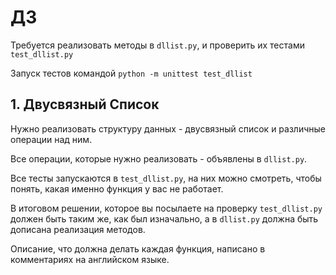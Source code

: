 # ДЗ

Требуется реализовать методы в `dllist.py`, и проверить их тестами `test_dllist.py`

Запуск тестов командой `python -m unittest test_dllist`


## 1. Двусвязный Список

Нужно реализовать структуру данных - двусвязный список и различные операции над ним.

Все операции, которые нужно реализовать - объявлены в `dllist.py`.

Все тесты запускаются в `test_dllist.py`, на них можно смотреть, чтобы понять, какая именно функция у вас не работает.

В итоговом решении, которое вы посылаете на проверку `test_dllist.py` должен быть таким же, как был изначально, а в `dllist.py` должна быть дописана реализация методов.

Описание, что должна делать каждая функция, написано в комментариях на английском языке.
